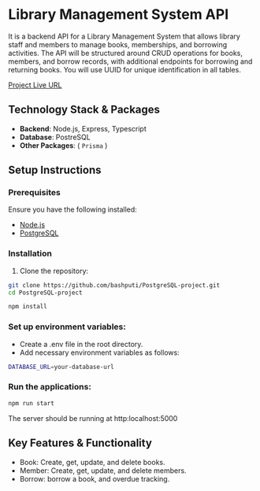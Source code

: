# Library Management System API
It is a backend API for a Library Management System
 that allows library staff and members to manage
  books, memberships, and borrowing activities. 
  The API will be structured around CRUD operations 
  for books, members, and borrow records, with 
  additional endpoints for borrowing and returning 
  books. You will use UUID for unique identification 
  in all tables.


[Project Live URL](https://postgressql-server-site-project.vercel.app/)

## Technology Stack & Packages
- **Backend**: Node.js, Express, Typescript
- **Database**: PostreSQL
- **Other Packages**: ( `Prisma` )

## Setup Instructions

### Prerequisites
Ensure you have the following installed:
- [Node.js](https://nodejs.org/en/download/)
- [PostgreSQL](https://www.postgresql.org/download/)

### Installation
1. Clone the repository:
```bash
git clone https://github.com/bashputi/PostgreSQL-project.git
cd PostgreSQL-project
```
```bash
npm install
```

### Set up environment variables:
- Create a .env file in the root directory.
- Add necessary environment variables as follows:
```bash
DATABASE_URL=your-database-url
```
### Run the applications:
```bash
npm run start
```
The server should be running at http:localhost:5000

## Key Features & Functionality
- Book: Create, get, update, and delete books.
- Member: Create, get, update, and delete members.
- Borrow: borrow a book, and overdue tracking.